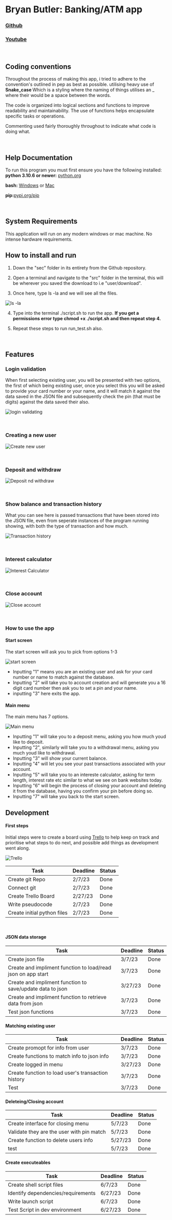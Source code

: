 # Bryan Butler: Banking/ATM app



###  [Github](https://github.com/Pepperz/Bryan_t1a3)
###  [Youtube]()


<br>


## Coding conventions
Throughout the process of making this app, i tried to adhere to the convention's outlined in pep as best as possible. utilising heavy use of <b> Snake_case </b> Which is a styling where the naming of things utilises an _ where their would be a space between the words.

The code is organized into logical sections and functions to improve readability and maintainability. The use of functions helps encapsulate specific tasks or operations.

Commenting used fairly thoroughly throughout to indicate what code is doing what.


<br>

## Help Documentation

To run this program you must first ensure you have the following installed: 
<b>python 3.10.6 or newer:</b> [python.org](https://www.python.org/downloads/)

<b> bash:</b> [Windows](https://hackernoon.com/how-to-install-bash-on-windows-10-lqb73yj3) or [Mac](https://scriptingosx.com/2019/02/install-bash-5-on-macos/)

<b> pip:</b>[pypi.org/pip](https://pypi.org/project/pip/)

<br>

## System Requirements

This application will run on any modern windows or mac machine. No intense hardware requirements.
</br>

## How to install and run

1. Down the "sec" folder in its entirety from the Github repository.

2. Open a terminal and navigate to the "src" folder in the terminal, this will be wherever you saved the download to i.e "user/download".

3. Once here, type ls -la and we will see all the files.

![ls -la](/docs/ls%20-la%20example.png)

4. Type into the terminal ./script.sh to run the app. <b> If you get a permissions error type chmod +x ./script.sh and then repeat step 4. </b>

5. Repeat these steps to run run_test.sh also.

<br>

## Features

### Login validation
When first selecting existing user, you will be presented with two options, the first of which being existing user, once you select this you will be asked to provide your card number or your name, and it will match it against the data saved in the JSON file and subsequently check the pin (that must be digits) against the data saved their also.

![login validating](/docs/login%20validating.gif)

<br>

### Creating a new user

![Create new user](/docs/create%20new%20user.gif)

<br>

### Deposit and withdraw

![Deposit nd withdraw](/docs/deposit%20and%20withdraw.gif)

<br>

### Show balance and transaction history
What you can see here is passed transactions that have been stored into the JSON file, even from seperate instances of the program running showing, with both the type of transaction and how much.

![Transaction history](/docs/show%20balance%20and%20transaction%20history.gif)

<br>

### Interest calculator

![Interest Calculator](/docs/Interest%20calculator.gif)

<br>

### Close account

![Close account](./docs/Close%20account.gif)

<br>





### How to use the app

#### Start screen
The start screen will ask you to pick from options 1-3

![start screen](/docs/Start%20screen.png)


- Inputting "1" means you are an existing user and ask for your card number or name to match against the database.
- Inputting "2" will take you to account creation and will generate you a 16 digit card number then ask you to set a pin and your name.
- inputting "3" here exits the app.

#### Main menu

The main menu has 7 options.

![Main menu](/docs/Main%20menu.png)


- Inputting "1" will take you to a deposit menu, asking you how much youd like to deposit.
- Inputting "2", similarly will take you to a withdrawal menu, asking you much youd like to withdrawal.
- Inputting "3" will show your current balance.
- Inputting "4" will let you see your past transactions associated with your account.
- Inputting "5" will take you to an intereste calculator, asking for term length, interest rate etc similar to what we see on bank websites today.
- Inputting "6" will begin the process of closing your account and deleting it from the database, having you confirm your pin before doing so.
- Inputting "7" will take you back to the start screen.

## Development 

#### First steps

Initial steps were to create a board using [Trello](trello.com) to help keep on track and prioritise what steps to do next, and possible add things as development went along.

![Trello](/docs/trello%20day%201.png)

| Task     | Deadline | Status | 
| -------------- | ------- |------- |
| Create git Repo  | 2/7/23  | Done | 
| Connect git | 2/7/23 | Done |
| Create Trello Board | 2/27/23 | Done |
| Write pseudocode | 2/7/23 | Done |
| Create initial python files | 2/7/23 | Done |

<br>

#### JSON data storage
| Task     | Deadline | Status | 
| -------------- | ------- |------- |
| Create json file  | 3/7/23  | Done | 
| Create and impliment function to load/read json on app start| 3/7/23 | Done |
| Create and impliment function to save/update data to json | 3/27/23 | Done |
| Create and impliment function to retrieve data from json | 3/7/23 | Done |
| Test json functions| 3/7/23 | Done |

#### Matching existing user

| Task     | Deadline | Status | 
| -------------- | ------- |-------|
| Create promopt for info from user  | 3/7/23  | Done | 
| Create functions to match info to json info| 3/7/23 | Done |
| Create logged in menu | 3/27/23 | Done |
| Create function to load user's transaction history | 3/7/23 | Done |
| Test | 3/7/23 | Done |

#### Deleteing/Closing account

| Task     | Deadline | Status | 
| -------------- | ------- |------- |
| Create interface for closing menu | 5/7/23  | Done | 
| Validate they are the user with pin match | 5/7/23 | Done |
| Create function to delete users info | 5/27/23 | Done |
| test | 5/7/23 | Done |

#### Create executeables

| Task     | Deadline | Status | 
| -------------- | ------- |------- |
| Create shell script files| 6/7/23  | Done | 
| Identify dependencies/requirements| 6/27/23 | Done |
| Write launch script | 6/7/23 | Done |
| Test Script in dev environment| 6/27/23 | Done |
